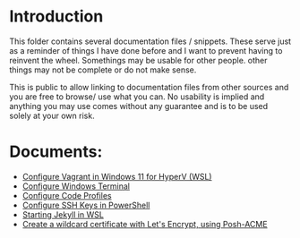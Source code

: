 # Introduction

This folder contains several documentation files / snippets. These serve just as a reminder of things I have done before and I want to prevent having to reinvent the wheel. Somethings may be usable for other people. other things may not be complete or do not make sense.

This is public to allow linking to documentation files from other sources and you are free to browse/ use what you can. No usability is implied and anything you may use comes without any guarantee and is to be used solely at your own risk.

# Documents:

- [Configure Vagrant in Windows 11 for HyperV (WSL)](Configure-Vagrant-W11-HyperV.md)
- [Configure Windows Terminal](Configure-Windows-Terminal.md)
- [Configure Code Profiles](Configure-Code-Profiles.md)
- [Configure SSH Keys in PowerShell](Configure-SSH-Keys-Powershell.md)
- [Starting Jekyll in WSL](https://github.com/AndrevdG/AllKindsOfEverything/blob/main/Documents/WSL2-Jekyll.md)
- [Create a wildcard certificate with Let's Encrypt, using Posh-ACME](https://github.com/AndrevdG/AllKindsOfEverything/blob/main/Documents/Create-Wildcard-Cert-LetsEncrypt-PS.md)
